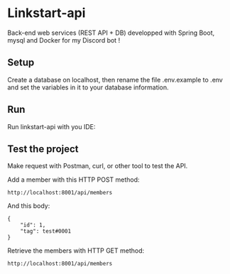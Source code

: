# Linkstart-api
Back-end web services (REST API + DB) developped with Spring Boot, mysql and Docker for my Discord bot !  

## Setup
Create a database on localhost, then rename the file .env.example to .env  
and set the variables in it to your database information.

## Run
Run linkstart-api with you IDE:


## Test the project
Make request with Postman, curl, or other tool to test the API.<br>

Add a member with this HTTP POST method:
```
http://localhost:8001/api/members
```
And this body:
```
{
    "id": 1,
    "tag": test#0001
}
```

Retrieve the members with HTTP GET method:
```
http://localhost:8001/api/members
```
